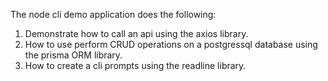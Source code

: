 The node cli demo application does the following:

1.  Demonstrate how to call an api using the axios library.
2.  How to use perform CRUD operations on a postgressql database using the prisma ORM library.
3.  How to create a cli prompts using the readline library.

